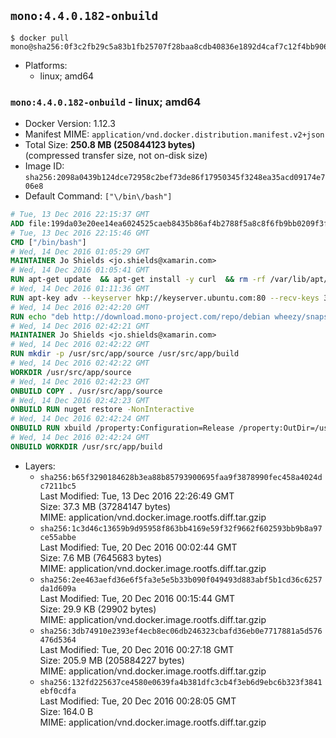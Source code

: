 ## `mono:4.4.0.182-onbuild`

```console
$ docker pull mono@sha256:0f3c2fb29c5a83b1fb25707f28baa8cdb40836e1892d4caf7c12f4bb906c4d8f
```

-	Platforms:
	-	linux; amd64

### `mono:4.4.0.182-onbuild` - linux; amd64

-	Docker Version: 1.12.3
-	Manifest MIME: `application/vnd.docker.distribution.manifest.v2+json`
-	Total Size: **250.8 MB (250844123 bytes)**  
	(compressed transfer size, not on-disk size)
-	Image ID: `sha256:2098a0439b124dce72958c2bef73de86f17950345f3248ea35acd09174e706e8`
-	Default Command: `["\/bin\/bash"]`

```dockerfile
# Tue, 13 Dec 2016 22:15:37 GMT
ADD file:199da03e20ee14ea6024525caeb8435b86af4b2788f5a8c8f6fb9bb0209f3fff in / 
# Tue, 13 Dec 2016 22:15:46 GMT
CMD ["/bin/bash"]
# Wed, 14 Dec 2016 01:05:29 GMT
MAINTAINER Jo Shields <jo.shields@xamarin.com>
# Wed, 14 Dec 2016 01:05:41 GMT
RUN apt-get update 	&& apt-get install -y curl 	&& rm -rf /var/lib/apt/lists/*
# Wed, 14 Dec 2016 01:11:36 GMT
RUN apt-key adv --keyserver hkp://keyserver.ubuntu.com:80 --recv-keys 3FA7E0328081BFF6A14DA29AA6A19B38D3D831EF
# Wed, 14 Dec 2016 02:42:20 GMT
RUN echo "deb http://download.mono-project.com/repo/debian wheezy/snapshots/4.4.0.182 main" > /etc/apt/sources.list.d/mono-xamarin.list 	&& apt-get update 	&& apt-get install -y binutils mono-devel ca-certificates-mono fsharp mono-vbnc nuget referenceassemblies-pcl 	&& rm -rf /var/lib/apt/lists/* /tmp/*
# Wed, 14 Dec 2016 02:42:21 GMT
MAINTAINER Jo Shields <jo.shields@xamarin.com>
# Wed, 14 Dec 2016 02:42:22 GMT
RUN mkdir -p /usr/src/app/source /usr/src/app/build
# Wed, 14 Dec 2016 02:42:22 GMT
WORKDIR /usr/src/app/source
# Wed, 14 Dec 2016 02:42:23 GMT
ONBUILD COPY . /usr/src/app/source
# Wed, 14 Dec 2016 02:42:23 GMT
ONBUILD RUN nuget restore -NonInteractive
# Wed, 14 Dec 2016 02:42:24 GMT
ONBUILD RUN xbuild /property:Configuration=Release /property:OutDir=/usr/src/app/build/
# Wed, 14 Dec 2016 02:42:24 GMT
ONBUILD WORKDIR /usr/src/app/build
```

-	Layers:
	-	`sha256:b65f3290184628b3ea88b85793900695faa9f3878990fec458a4024dc7211bc5`  
		Last Modified: Tue, 13 Dec 2016 22:26:49 GMT  
		Size: 37.3 MB (37284147 bytes)  
		MIME: application/vnd.docker.image.rootfs.diff.tar.gzip
	-	`sha256:1c3d46c13659b9d95958f863bb4169e59f32f9662f602593bb9b8a97ce55abbe`  
		Last Modified: Tue, 20 Dec 2016 00:02:44 GMT  
		Size: 7.6 MB (7645683 bytes)  
		MIME: application/vnd.docker.image.rootfs.diff.tar.gzip
	-	`sha256:2ee463aefd36e6f5fa3e5e5b33b090f049493d883abf5b1cd36c6257da1d609a`  
		Last Modified: Tue, 20 Dec 2016 00:15:44 GMT  
		Size: 29.9 KB (29902 bytes)  
		MIME: application/vnd.docker.image.rootfs.diff.tar.gzip
	-	`sha256:3db74910e2393ef4ecb8ec06db246323cbafd36eb0e7717881a5d576476d5364`  
		Last Modified: Tue, 20 Dec 2016 00:27:18 GMT  
		Size: 205.9 MB (205884227 bytes)  
		MIME: application/vnd.docker.image.rootfs.diff.tar.gzip
	-	`sha256:132fd225637ce4580e0639fa4b381dfc3cb4f3eb6d9ebc6b323f3841ebf0cdfa`  
		Last Modified: Tue, 20 Dec 2016 00:28:05 GMT  
		Size: 164.0 B  
		MIME: application/vnd.docker.image.rootfs.diff.tar.gzip
